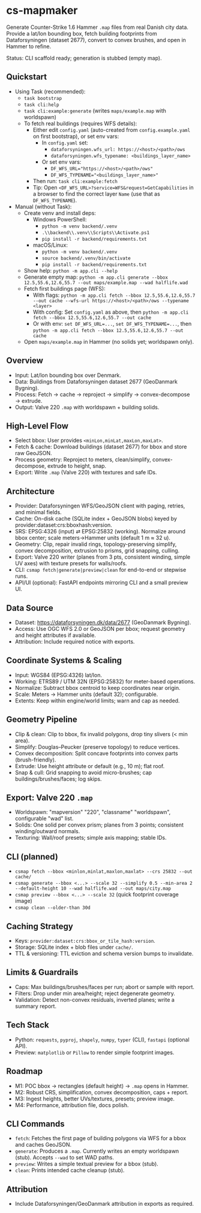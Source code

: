 ﻿# cs-mapmaker

Generate Counter-Strike 1.6 Hammer `.map` files from real Danish city data. Provide a lat/lon bounding box, fetch building footprints from Dataforsyningen (dataset 2677), convert to convex brushes, and open in Hammer to refine.

Status: CLI scaffold ready; generation is stubbed (empty map).

## Quickstart
- Using Task (recommended):
  - `task bootstrap`
  - `task cli:help`
  - `task cli:example:generate` (writes `maps/example.map` with worldspawn)
  - To fetch real buildings (requires WFS details):
    - Either edit `config.yaml` (auto-created from `config.example.yaml` on first bootstrap), or set env vars:
      - In `config.yaml` set:
        - `dataforsyningen.wfs_url: https://<host>/<path>/ows`
        - `dataforsyningen.wfs_typename: <buildings_layer_name>`
      - Or set env vars:
        - `DF_WFS_URL="https://<host>/<path>/ows"`
        - `DF_WFS_TYPENAME="<buildings_layer_name>"`
    - Then run: `task cli:example:fetch`
    - Tip: Open `<DF_WFS_URL>?service=WFS&request=GetCapabilities` in a browser to find the correct layer `Name` (use that as `DF_WFS_TYPENAME`).
- Manual (without Task):
  - Create venv and install deps:
    - Windows PowerShell:
      - `python -m venv backend/.venv`
      - `.\\backend\\.venv\\Scripts\\Activate.ps1`
      - `pip install -r backend/requirements.txt`
    - macOS/Linux:
      - `python -m venv backend/.venv`
      - `source backend/.venv/bin/activate`
      - `pip install -r backend/requirements.txt`
  - Show help: `python -m app.cli --help`
  - Generate empty map: `python -m app.cli generate --bbox 12.5,55.6,12.6,55.7 --out maps/example.map --wad halflife.wad`
  - Fetch first buildings page (WFS):
    - With flags: `python -m app.cli fetch --bbox 12.5,55.6,12.6,55.7 --out cache --wfs-url https://<host>/<path>/ows --typename <layer>`
    - With config: Set `config.yaml` as above, then `python -m app.cli fetch --bbox 12.5,55.6,12.6,55.7 --out cache`
    - Or with env: `set DF_WFS_URL=...`, `set DF_WFS_TYPENAME=...`, then `python -m app.cli fetch --bbox 12.5,55.6,12.6,55.7 --out cache`
  - Open `maps/example.map` in Hammer (no solids yet; worldspawn only).

## Overview
- Input: Lat/lon bounding box over Denmark.
- Data: Buildings from Dataforsyningen dataset 2677 (GeoDanmark Bygning).
- Process: Fetch → cache → reproject → simplify → convex-decompose → extrude.
- Output: Valve 220 `.map` with worldspawn + building solids.

## High-Level Flow
- Select bbox: User provides `<minLon,minLat,maxLon,maxLat>`.
- Fetch & cache: Download buildings (dataset 2677) for bbox and store raw GeoJSON.
- Process geometry: Reproject to meters, clean/simplify, convex-decompose, extrude to height, snap.
- Export: Write `.map` (Valve 220) with textures and safe IDs.

## Architecture
- Provider: Dataforsyningen WFS/GeoJSON client with paging, retries, and minimal fields.
- Cache: On-disk cache (SQLite index + GeoJSON blobs) keyed by provider:dataset:crs:bboxhash:version.
- SRS: EPSG:4326 (input) ⇄ EPSG:25832 (working). Normalize around bbox center; scale meters→Hammer units (default 1 m ≈ 32 u).
- Geometry: Clip, repair invalid rings, topology-preserving simplify, convex decomposition, extrusion to prisms, grid snapping, culling.
- Export: Valve 220 writer (planes from 3 pts, consistent winding, simple UV axes) with texture presets for walls/roofs.
- CLI: `csmap fetch|generate|preview|clean` for end-to-end or stepwise runs.
- API/UI (optional): FastAPI endpoints mirroring CLI and a small preview UI.

## Data Source
- Dataset: https://dataforsyningen.dk/data/2677 (GeoDanmark Bygning).
- Access: Use OGC WFS 2.0 or GeoJSON per bbox; request geometry and height attributes if available.
- Attribution: Include required notice with exports.

## Coordinate Systems & Scaling
- Input: WGS84 (EPSG:4326) lat/lon.
- Working: ETRS89 / UTM 32N (EPSG:25832) for meter-based operations.
- Normalize: Subtract bbox centroid to keep coordinates near origin.
- Scale: Meters → Hammer units (default 32); configurable.
- Extents: Keep within engine/world limits; warn and cap as needed.

## Geometry Pipeline
- Clip & clean: Clip to bbox, fix invalid polygons, drop tiny slivers (< min area).
- Simplify: Douglas–Peucker (preserve topology) to reduce vertices.
- Convex decomposition: Split concave footprints into convex parts (brush-friendly).
- Extrude: Use height attribute or default (e.g., 10 m); flat roof.
- Snap & cull: Grid snapping to avoid micro-brushes; cap buildings/brushes/faces; log skips.

## Export: Valve 220 `.map`
- Worldspawn: "mapversion" "220", "classname" "worldspawn", configurable "wad" list.
- Solids: One solid per convex prism; planes from 3 points; consistent winding/outward normals.
- Texturing: Wall/roof presets; simple axis mapping; stable IDs.

## CLI (planned)
- `csmap fetch --bbox <minlon,minlat,maxlon,maxlat> --crs 25832 --out cache/`
- `csmap generate --bbox <...> --scale 32 --simplify 0.5 --min-area 2 --default-height 10 --wad halflife.wad --out maps/city.map`
- `csmap preview --bbox <...> --scale 32` (quick footprint coverage image)
- `csmap clean --older-than 30d`

## Caching Strategy
- Keys: `provider:dataset:crs:bbox_or_tile_hash:version`.
- Storage: SQLite index + blob files under `cache/`.
- TTL & versioning: TTL eviction and schema version bumps to invalidate.

## Limits & Guardrails
- Caps: Max buildings/brushes/faces per run; abort or sample with report.
- Filters: Drop under min area/height; reject degenerate geometry.
- Validation: Detect non-convex residuals, inverted planes; write a summary report.

## Tech Stack
- Python: `requests`, `pyproj`, `shapely`, `numpy`, `typer` (CLI), `fastapi` (optional API).
- Preview: `matplotlib` or `Pillow` to render simple footprint images.

## Roadmap
- M1: POC bbox → rectangles (default height) → `.map` opens in Hammer.
- M2: Robust CRS, simplification, convex decomposition, caps + report.
- M3: Ingest heights, better UVs/textures, presets; preview image.
- M4: Performance, attribution file, docs polish.

## CLI Commands
- `fetch`: Fetches the first page of building polygons via WFS for a bbox and caches GeoJSON.
- `generate`: Produces a `.map`. Currently writes an empty worldspawn (stub). Accepts `--wad` to set WAD paths.
- `preview`: Writes a simple textual preview for a bbox (stub).
- `clean`: Prints intended cache cleanup (stub).

## Attribution
- Include Dataforsyningen/GeoDanmark attribution in exports as required.
